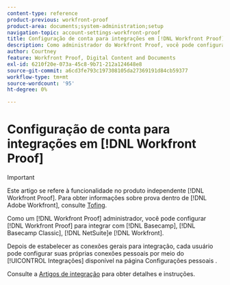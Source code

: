 ```yaml
---
content-type: reference
product-previous: workfront-proof
product-area: documents;system-administration;setup
navigation-topic: account-settings-workfront-proof
title: Configuração de conta para integrações em [!DNL Workfront Proof]
description: Como administrador do Workfront Proof, você pode configurar o Workfront Proof para integrar com o Basecamp, o Basecamp Classic, [!DNL NetSuite]e Workfront.
author: Courtney
feature: Workfront Proof, Digital Content and Documents
exl-id: 6210f20e-073a-45c8-9b71-212a124648e8
source-git-commit: a6cd3fe793c197308105da27369191d84cb59377
workflow-type: tm+mt
source-wordcount: '95'
ht-degree: 0%

---
```


# Configuração de conta para integrações em [!DNL Workfront Proof]

>[!IMPORTANT]
>
>Este artigo se refere à funcionalidade no produto independente [!DNL Workfront Proof]. Para obter informações sobre prova dentro de [!DNL Adobe Workfront], consulte [Tofing](../../../review-and-approve-work/proofing/proofing.md).

Como um [!DNL Workfront Proof] administrador, você pode configurar [!DNL Workfront Proof] para integrar com [!DNL Basecamp], [!DNL Basecamp Classic], [!DNL NetSuite]e [!DNL Workfront].

Depois de estabelecer as conexões gerais para integração, cada usuário pode configurar suas próprias conexões pessoais por meio do [!UICONTROL Integrações] disponível na página Configurações pessoais .

Consulte a [Artigos de integração](https://support.workfront.com/hc/en-us/categories/115000588707-Integrations) para obter detalhes e instruções.
